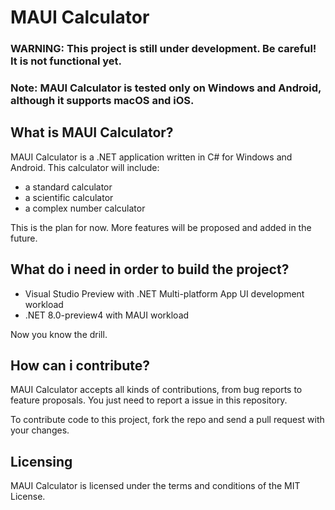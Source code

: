 # MAUI Calculator

### WARNING: This project is still under development. Be careful! It is not functional yet.
### Note: MAUI Calculator is tested only on Windows and Android, although it supports macOS and iOS.

## What is MAUI Calculator?

MAUI Calculator is a .NET application written in C# for Windows and Android. This calculator will include:
- a standard calculator
- a scientific calculator
- a complex number calculator

This is the plan for now. More features will be proposed and added in the future.

## What do i need in order to build the project?

* Visual Studio Preview with .NET Multi-platform App UI development workload
* .NET 8.0-preview4 with MAUI workload

Now you know the drill.

## How can i contribute?

MAUI Calculator accepts all kinds of contributions, from bug reports to feature proposals. You just need to report a issue in this repository.

To contribute code to this project, fork the repo and send a pull request with your changes.

## Licensing

MAUI Calculator is licensed under the terms and conditions of the MIT License.
